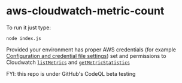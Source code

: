 # aws-cloudwatch-metric-count

To run it just type:

    node index.js

Provided your environment has proper AWS credentials (for example [Configuration and credential file settings](https://docs.aws.amazon.com/cli/latest/userguide/cli-configure-files.html)) set and permissions to Cloudwatch [`listMetrics`](https://docs.aws.amazon.com/AWSJavaScriptSDK/latest/AWS/CloudWatch.html#listMetrics-property) and [`getMetricStatistics`](https://docs.aws.amazon.com/AWSJavaScriptSDK/latest/AWS/CloudWatch.html#getMetricStatistics-property)

FYI: this repo is under GitHub's CodeQL beta testing
